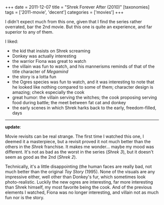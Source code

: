+++
date = 2011-12-07
title = "Shrek Forever After (2010)"
[taxonomies]
tags = ['2011-movie', 'decent']
categories = ['movies']
+++

I didn't expect much from this one, given that I find the series rather
overrated, bar the 2nd movie. But this one is quite an experience, and
far superior to any of them.

I liked:

-   the kid that insists on Shrek screaming
-   Donkey was actually interesting
-   the warrior Fiona was great to watch
-   the villain was fun to watch, and his mannerisms reminds of that of
    the title character of *Megamind*
-   the story is a lotta fun
-   the Ogres species was fun to watch, and it was interesting to note
    that he looked like nothing compared to some of them; character
    design is amazing; check especially the cook
-   great humor: the villain serving the witches; the cook proposing
    serving food during battle; the meet between fat cat and donkey
-   the early scenes in which Shrek harks back to the early,
    freedom-filled, days

---

**update**:

Movie revisits can be real strange. The first time I watched this one, I
deemed it a masterpiece, but a revisit proved it not much better than
the others in the *Shrek* franchise. It makes me wonder... maybe my
mood was different. It's not as bad as the worst in the series (*Shrek
3*), but it doesn't seem as good as the 2nd (*Shrek 2*).

Technically, it's a little disappointing (the human faces are really
bad, not much better than the original *Toy Story* (1995). None of the
visuals are any impressive either, well other than Donkey's fur, which
sometimes look photo-realistic. Luckily the new ogres are interesting,
far more interesting than Shrek himself, my most favorite being the
cook. And of the previous elements I watched, Fiona was no longer
interesting, and villain not as much fun nor is the story.
